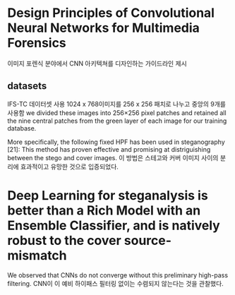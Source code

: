 # Design Principles of Convolutional Neural Networks for Multimedia Forensics
이미지 포렌식 분야에서 CNN 아키텍쳐를 디자인하는 가이드라인 제시
## datasets
IFS-TC 데이터셋 사용
1024 x 768이미지를 256 x 256 패치로 나누고 중앙의 9개를 사용함
we divided these images into 256×256 pixel patches and retained all the nine central patches from the green layer of each image for our training database.

More specifically, the following fixed HPF has been used in steganography [21]:
This method has proven effective and promising at distriguishing between the stego and cover images.
이 방법은 스테고와 커버 이미지 사이의 분리에 효과적이고 유망한 것으로 입증되었다.

# Deep Learning for steganalysis is better than a Rich Model with an Ensemble Classifier, and is natively robust to the cover source-mismatch
We observed that CNNs do not converge without this preliminary high-pass filtering.
CNN이 이 예비 하이패스 필터링 없이는 수렴되지 않는다는 것을 관찰했다.